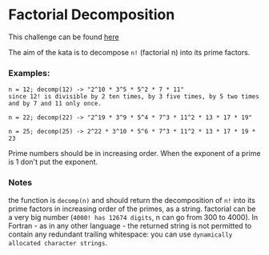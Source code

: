 # Factorial Decomposition

This challenge can be found [here](https://www.codewars.com/kata/5a045fee46d843effa000070)

The aim of the kata is to decompose ``n!`` (factorial n) into its prime factors.

### Examples:
```
n = 12; decomp(12) -> "2^10 * 3^5 * 5^2 * 7 * 11"
since 12! is divisible by 2 ten times, by 3 five times, by 5 two times and by 7 and 11 only once.

n = 22; decomp(22) -> "2^19 * 3^9 * 5^4 * 7^3 * 11^2 * 13 * 17 * 19"

n = 25; decomp(25) -> 2^22 * 3^10 * 5^6 * 7^3 * 11^2 * 13 * 17 * 19 * 23
```
Prime numbers should be in increasing order. When the exponent of a prime is 1 don't put the exponent.

### Notes

the function is ``decomp(n)`` and should return the decomposition of ``n!`` into its prime factors in increasing order of the primes, as a string.
factorial can be a very big number (``4000! has 12674 digits``, n can go from 300 to 4000).
In Fortran - as in any other language - the returned string is not permitted to contain any redundant trailing whitespace: you can use ``dynamically allocated character strings``.